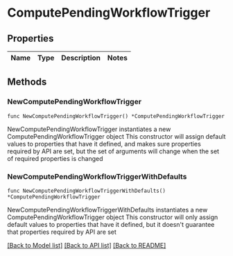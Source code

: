# ComputePendingWorkflowTrigger

## Properties

Name | Type | Description | Notes
------------ | ------------- | ------------- | -------------

## Methods

### NewComputePendingWorkflowTrigger

`func NewComputePendingWorkflowTrigger() *ComputePendingWorkflowTrigger`

NewComputePendingWorkflowTrigger instantiates a new ComputePendingWorkflowTrigger object
This constructor will assign default values to properties that have it defined,
and makes sure properties required by API are set, but the set of arguments
will change when the set of required properties is changed

### NewComputePendingWorkflowTriggerWithDefaults

`func NewComputePendingWorkflowTriggerWithDefaults() *ComputePendingWorkflowTrigger`

NewComputePendingWorkflowTriggerWithDefaults instantiates a new ComputePendingWorkflowTrigger object
This constructor will only assign default values to properties that have it defined,
but it doesn't guarantee that properties required by API are set


[[Back to Model list]](../README.md#documentation-for-models) [[Back to API list]](../README.md#documentation-for-api-endpoints) [[Back to README]](../README.md)


